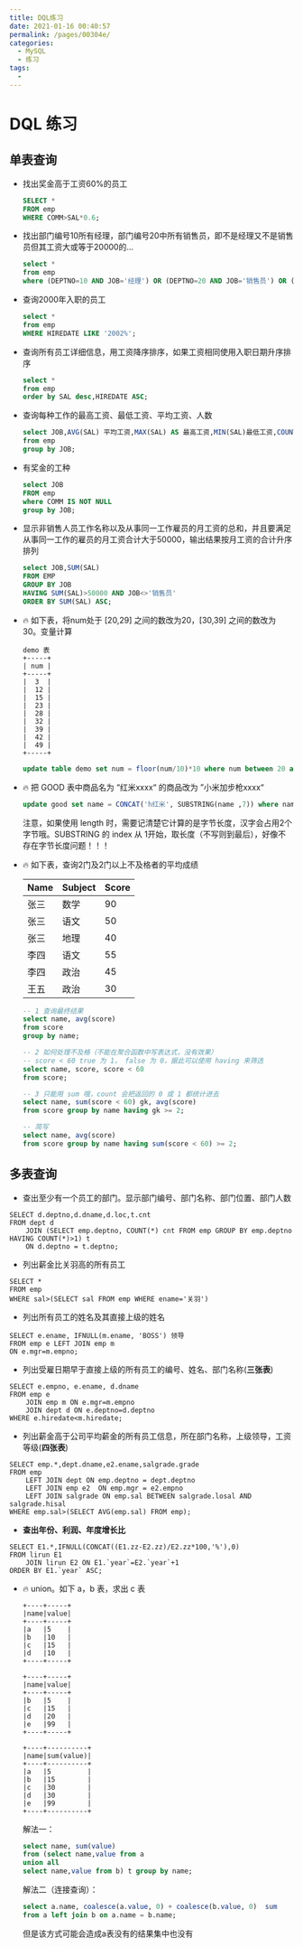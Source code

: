 ```yaml
---
title: DQL练习
date: 2021-01-16 00:40:57
permalink: /pages/00304e/
categories:
  - MySQL
  - 练习
tags:
  - 
---
```




# DQL 练习

## 单表查询

-   找出奖金高于工资60%的员工

    ```sql
    SELECT * 
    FROM emp
    WHERE COMM>SAL*0.6;
    ```

-   找出部门编号10所有经理，部门编号20中所有销售员，即不是经理又不是销售员但其工资大或等于20000的...

    ```sql
    select * 
    from emp
    where (DEPTNO=10 AND JOB='经理') OR (DEPTNO=20 AND JOB='销售员') OR (JOB NOT IN('经理','销售员') AND SAL>=20000);
    ```

-   查询2000年入职的员工

    ```sql
    select * 
    from emp
    WHERE HIREDATE LIKE '2002%';
    ```

-   查询所有员工详细信息，用工资降序排序，如果工资相同使用入职日期升序排序

    ```sql
    select * 
    from emp
    order by SAL desc,HIREDATE ASC;
    ```

-   查询每种工作的最高工资、最低工资、平均工资、人数

    ```sql
    select JOB,AVG(SAL) 平均工资,MAX(SAL) AS 最高工资,MIN(SAL)最低工资,COUNT(*) 人数 
    from emp
    group by JOB;
    ```

-   有奖金的工种

    ```sql
    select JOB 
    FROM emp
    where COMM IS NOT NULL
    group by JOB;
    ```

-   显示非销售人员工作名称以及从事同一工作雇员的月工资的总和，并且要满足从事同一工作的雇员的月工资合计大于50000，输出结果按月工资的合计升序排列

    ```sql
    select JOB,SUM(SAL) 
    FROM EMP
    GROUP BY JOB
    HAVING SUM(SAL)>50000 AND JOB<>'销售员'
    ORDER BY SUM(SAL) ASC;
    ```

-   🔥 如下表，将num处于 [20,29] 之间的数改为20，[30,39] 之间的数改为30。变量计算

    ```
    demo 表
    +-----+
    | num |
    +-----+
    |  3  |
    |  12 |
    |  15 |
    |  23 |
    |  28 |
    |  32 |
    |  39 |
    |  42 |
    |  49 |
    +-----+
    ```

    ```sql
    update table demo set num = floor(num/10)*10 where num between 20 and 39
    ```

-   🔥 把 GOOD 表中商品名为 “红米xxxx“ 的商品改为 ”小米加步枪xxxx“

    ```sql
    update good set name = CONCAT('h红米', SUBSTRING(name ,7)) where name like 'x小米加步枪%';
    ```

    注意，如果使用 length 时，需要记清楚它计算的是字节长度，汉字会占用2个字节哦。SUBSTRING 的 index 从 1开始，取长度（不写则到最后），好像不存在字节长度问题！！！

-   🔥 如下表，查询2门及2门以上不及格者的平均成绩

    | Name | Subject | Score |
    | ---- | ------- | ----- |
    | 张三 | 数学    | 90    |
    | 张三 | 语文    | 50    |
    | 张三 | 地理    | 40    |
    | 李四 | 语文    | 55    |
    | 李四 | 政治    | 45    |
    | 王五 | 政治    | 30    |

    ```sql
    -- 1 查询最终结果
    select name, avg(score)
    from score
    group by name;
    
    -- 2 如何处理不及格（不能在聚合函数中写表达式，没有效果）
    -- score < 60 true 为 1， false 为 0，据此可以使用 having 来筛选
    select name, score, score < 60
    from score;
    
    -- 3 只能用 sum 哦，count 会把返回的 0 或 1 都统计进去
    select name, sum(score < 60) gk, avg(score)
    from score group by name having gk >= 2;
    
    -- 简写
    select name, avg(score)
    from score group by name having sum(score < 60) >= 2;
    ```

    



## 多表查询

-   查出至少有一个员工的部门。显示部门编号、部门名称、部门位置、部门人数

```
SELECT d.deptno,d.dname,d.loc,t.cnt
FROM dept d 
    JOIN (SELECT emp.deptno, COUNT(*) cnt FROM emp GROUP BY emp.deptno HAVING COUNT(*)>1) t 
    ON d.deptno = t.deptno;
```

-   列出薪金比关羽高的所有员工

```
SELECT * 
FROM emp
WHERE sal>(SELECT sal FROM emp WHERE ename='关羽')
```

-   列出所有员工的姓名及其直接上级的姓名

```
SELECT e.ename, IFNULL(m.ename, 'BOSS') 领导
FROM emp e LEFT JOIN emp m
ON e.mgr=m.empno;
```

-   列出受雇日期早于直接上级的所有员工的编号、姓名、部门名称(**三张表**)

```
SELECT e.empno, e.ename, d.dname
FROM emp e 
    JOIN emp m ON e.mgr=m.empno 
    JOIN dept d ON e.deptno=d.deptno
WHERE e.hiredate<m.hiredate;
```

-   列出薪金高于公司平均薪金的所有员工信息，所在部门名称，上级领导，工资等级(**四张表**)

```
SELECT emp.*,dept.dname,e2.ename,salgrade.grade
FROM emp  
    LEFT JOIN dept ON emp.deptno = dept.deptno 
    LEFT JOIN emp e2  ON emp.mgr = e2.empno
    LEFT JOIN salgrade ON emp.sal BETWEEN salgrade.losal AND salgrade.hisal 
WHERE emp.sal>(SELECT AVG(emp.sal) FROM emp);
```

-   **查出年份、利润、年度增长比**

```
SELECT E1.*,IFNULL(CONCAT((E1.zz-E2.zz)/E2.zz*100,'%'),0)
FROM lirun E1 
    JOIN lirun E2 ON E1.`year`=E2.`year`+1
ORDER BY E1.`year` ASC;
```

*   🔥 union。如下 a，b 表，求出 c 表

    ```
    +----+-----+
    |name|value|
    +----+-----+
    |a   |5    |
    |b   |10   |
    |c   |15   |
    |d   |10   |
    +----+-----+
    ```

    ```
    +----+-----+
    |name|value|
    +----+-----+
    |b   |5    |
    |c   |15   |
    |d   |20   |
    |e   |99   |
    +----+-----+
    ```

    ```
    +----+----------+
    |name|sum(value)|
    +----+----------+
    |a   |5         |
    |b   |15        |
    |c   |30        |
    |d   |30        |
    |e   |99        |
    +----+----------+
    ```

    解法一：

    ```sql
    select name, sum(value)
    from (select name,value from a
    union all
    select name,value from b) t group by name;
    ```

    解法二（连接查询）：

    ```sql
    select a.name, coalesce(a.value, 0) + coalesce(b.value, 0)  sum
    from a left join b on a.name = b.name;
    ```

    但是该方式可能会造成a表没有的结果集中也没有

    
